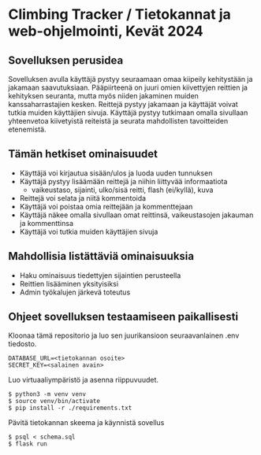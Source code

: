 # Climbing Tracker / Tietokannat ja web-ohjelmointi, Kevät 2024

## Sovelluksen perusidea
Sovelluksen avulla käyttäjä pystyy seuraamaan omaa kiipeily kehitystään ja jakamaan saavutuksiaan. 
Pääpiirteenä on juuri omien kiivettyjen reittien ja kehityksen seuranta, mutta myös niiden jakaminen muiden kanssaharrastajien kesken.
Reittejä pystyy jakamaan ja käyttäjät voivat tutkia muiden käyttäjien sivuja. Käyttäjä pystyy tutkimaan omalla sivullaan
yhteenvetoa kiivetyistä reiteistä ja seurata mahdollisten tavoitteiden etenemistä.

## Tämän hetkiset ominaisuudet
   - Käyttäjä voi kirjautua sisään/ulos ja luoda uuden tunnuksen
   - Käyttäjä pystyy lisäämään reittejä ja niihin liittyvää informaatiota
      - vaikeustaso, sijainti, ulko/sisä reitti, flash (ei/kyllä), kuva
   - Reittejä voi selata ja niitä kommentoida
   - Käyttäjä voi poistaa omia reittejään ja kommenttejaan
   - Käyttäjä näkee omalla sivullaan omat reittinsä, vaikeustasojen jakauman ja kommenttinsa
   - Käyttäjä voi tutkia muiden käyttäjien sivuja

## Mahdollisia listättäviä ominaisuuksia
   - Haku ominaisuus tiedettyjen sijaintien perusteella
   - Reittien lisääminen yksityisiksi
   - Admin työkalujen järkevä toteutus

## Ohjeet sovelluksen testaamiseen paikallisesti
Kloonaa tämä repositorio ja luo sen juurikansioon seuraavanlainen .env tiedosto.

```
DATABASE_URL=<tietokannan osoite>
SECRET_KEY=<salainen avain>
```
Luo virtuaaliympäristö ja asenna riippuvuudet.

```
$ python3 -m venv venv
$ source venv/bin/activate
$ pip install -r ./requirements.txt
```
Pävitä tietokannan skeema ja käynnistä sovellus
```
$ psql < schema.sql
$ flask run
```
